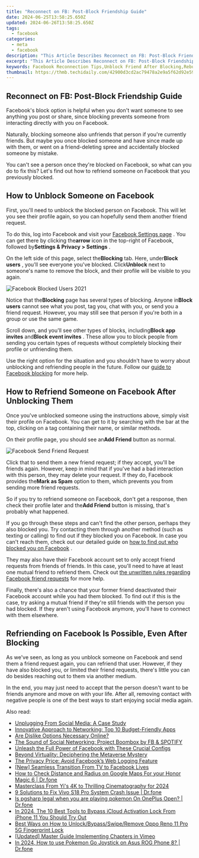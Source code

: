 ```yaml
---
title: "Reconnect on FB: Post-Block Friendship Guide"
date: 2024-06-25T13:58:25.650Z
updated: 2024-06-26T13:58:25.650Z
tags:
  - facebook
categories:
  - meta
  - facebook
description: "This Article Describes Reconnect on FB: Post-Block Friendship Guide"
excerpt: "This Article Describes Reconnect on FB: Post-Block Friendship Guide"
keywords: Facebook Reconnection Tips,Unblock Friend After Blocking,Rebuilding Friendships Online,Overcoming Social Media Blocks,Post-Block Friendship Guidance,Restoring FB Connections,Healing Blocked Relationship Facebook
thumbnail: https://thmb.techidaily.com/42900d3cd2ac79478a2e9a5f62d92e59b26835c360208046bfffff6e9458bb6e.jpg
---
```


## Reconnect on FB: Post-Block Friendship Guide

 Facebook's block option is helpful when you don't want someone to see anything you post or share, since blocking prevents someone from interacting directly with you on Facebook.

 Naturally, blocking someone also unfriends that person if you're currently friends. But maybe you once blocked someone and have since made up with them, or went on a friend-deleting spree and accidentally blocked someone by mistake.

 You can't see a person once they're blocked on Facebook, so what can you do to fix this? Let's find out how to refriend someone on Facebook that you previously blocked.

## How to Unblock Someone on Facebook

 First, you'll need to unblock the blocked person on Facebook. This will let you see their profile again, so you can hopefully send them another friend request.

 To do this, log into Facebook and visit your [Facebook Settings page](https://www.facebook.com/settings) . You can get there by clicking the**arrow** icon in the top-right of Facebook, followed by**Settings & Privacy > Settings** .

 On the left side of this page, select the**Blocking** tab. Here, under**Block users** , you'll see everyone you've blocked. Click**Unblock** next to someone's name to remove the block, and their profile will be visible to you again.

![Facebook Blocked Users 2021](https://static1.makeuseofimages.com/wordpress/wp-content/uploads/2021/09/Facebook-Blocked-Users-2021.png)

 Notice that the**Blocking** page has several types of blocking. Anyone in**Block users** cannot see what you post, tag you, chat with you, or send you a friend request. However, you may still see that person if you're both in a group or use the same game.

 Scroll down, and you'll see other types of blocks, including**Block app invites** and**Block event invites** . These allow you to block people from sending you certain types of requests without completely blocking their profile or unfriending them.

 Use the right option for the situation and you shouldn't have to worry about unblocking and refriending people in the future. Follow our [guide to Facebook blocking](https://www.makeuseof.com/tag/complete-guide-blocking-facebook-invites/) for more help.

## How to Refriend Someone on Facebook After Unblocking Them

 Once you've unblocked someone using the instructions above, simply visit their profile on Facebook. You can get to it by searching with the bar at the top, clicking on a tag containing their name, or similar methods.

 On their profile page, you should see an**Add Friend** button as normal.

![Facebook Send Friend Request](https://static1.makeuseofimages.com/wordpress/wp-content/uploads/2020/06/Facebook-Send-Friend-Request.png)

 Click that to send them a new friend request; if they accept, you'll be friends again. However, keep in mind that if you've had a bad interaction with this person, they may delete your request. If they do, Facebook provides the**Mark as Spam** option to them, which prevents you from sending more friend requests.

 So if you try to refriend someone on Facebook, don't get a response, then check their profile later and the**Add Friend** button is missing, that's probably what happened.

 If you go through these steps and can't find the other person, perhaps they also blocked you. Try contacting them through another method (such as texting or calling) to find out if they blocked you on Facebook. In case you can't reach them, check out our detailed guide on [how to find out who blocked you on Facebook](https://www.makeuseof.com/tag/who-blocked-me-on-facebook/) .

 They may also have their Facebook account set to only accept friend requests from friends of friends. In this case, you'll need to have at least one mutual friend to refriend them. Check out [the unwritten rules regarding Facebook friend requests](https://www.makeuseof.com/tag/facebook-friend-requests-unwritten-rules-hidden-settings-weekly-facebook-tips/) for more help.

 Finally, there's also a chance that your former friend deactivated their Facebook account while you had them blocked. To find out if this is the case, try asking a mutual friend if they're still friends with the person you had blocked. If they aren't using Facebook anymore, you'll have to connect with them elsewhere.

## Refriending on Facebook Is Possible, Even After Blocking

 As we've seen, as long as you unblock someone on Facebook and send them a friend request again, you can refriend that user. However, if they have also blocked you, or limited their friend requests, there's little you can do besides reaching out to them via another medium.

 In the end, you may just need to accept that the person doesn't want to be friends anymore and move on with your life. After all, removing contact with negative people is one of the best ways to start enjoying social media again.


<ins class="adsbygoogle"
     style="display:block"
     data-ad-format="autorelaxed"
     data-ad-client="ca-pub-7571918770474297"
     data-ad-slot="1223367746"></ins>



<ins class="adsbygoogle"
     style="display:block"
     data-ad-client="ca-pub-7571918770474297"
     data-ad-slot="8358498916"
     data-ad-format="auto"
     data-full-width-responsive="true"></ins>

<span class="atpl-alsoreadstyle">Also read:</span>
<div><ul>
<li><a href="https://facebook.techidaily.com/unplugging-from-social-media-a-case-study/"><u>Unplugging From Social Media: A Case Study</u></a></li>
<li><a href="https://facebook.techidaily.com/innovative-approach-to-networking-top-10-budget-friendly-apps/"><u>Innovative Approach to Networking: Top 10 Budget-Friendly Apps</u></a></li>
<li><a href="https://facebook.techidaily.com/are-dislike-options-necessary-online/"><u>Are Dislike Options Necessary Online?</u></a></li>
<li><a href="https://facebook.techidaily.com/the-sound-of-social-networking-project-boombox-by-fb-and-spotify/"><u>The Sound of Social Networking: Project Boombox by FB & SPOTIFY</u></a></li>
<li><a href="https://facebook.techidaily.com/unleash-the-full-power-of-facebook-with-these-crucial-configs/"><u>Unleash the Full Power of Facebook with These Crucial Configs</u></a></li>
<li><a href="https://facebook.techidaily.com/beyond-virtuality-deciphering-the-metaverse-mystery/"><u>Beyond Virtuality: Deciphering the Metaverse Mystery</u></a></li>
<li><a href="https://facebook.techidaily.com/the-privacy-price-avoid-facebooks-web-logging-feature/"><u>The Privacy Price: Avoid Facebook’s Web Logging Feature</u></a></li>
<li><a href="https://facebook-video-content.techidaily.com/new-seamless-transition-from-tv-to-facebook-lives/"><u>[New] Seamless Transition  From TV to Facebook Lives</u></a></li>
<li><a href="https://android-location-track.techidaily.com/how-to-check-distance-and-radius-on-google-maps-for-your-honor-magic-6-drfone-by-drfone-virtual-android/"><u>How to Check Distance and Radius on Google Maps For your Honor Magic 6 | Dr.fone</u></a></li>
<li><a href="https://extra-support.techidaily.com/masterclass-from-yis-4k-to-thrilling-cinematography-for-2024/"><u>Masterclass  From Yi's 4K to Thrilling Cinematography for 2024</u></a></li>
<li><a href="https://howto.techidaily.com/9-solutions-to-fix-vivo-s18-pro-system-crash-issue-drfone-by-drfone-fix-android-problems-fix-android-problems/"><u>9 Solutions to Fix Vivo S18 Pro System Crash Issue | Dr.fone</u></a></li>
<li><a href="https://fake-location.techidaily.com/is-pgsharp-legal-when-you-are-playing-pokemon-on-oneplus-open-drfone-by-drfone-virtual-android/"><u>Is pgsharp legal when you are playing pokemon On OnePlus Open? | Dr.fone</u></a></li>
<li><a href="https://activate-lock.techidaily.com/in-2024-the-10-best-tools-to-bypass-icloud-activation-lock-from-iphone-11-you-should-try-out-by-drfone-ios/"><u>In 2024, The 10 Best Tools to Bypass iCloud Activation Lock From iPhone 11 You Should Try Out</u></a></li>
<li><a href="https://android-unlock.techidaily.com/best-ways-on-how-to-unlockbypassswiperemove-oppo-reno-11-pro-5g-fingerprint-lock-by-drfone-android/"><u>Best Ways on How to Unlock/Bypass/Swipe/Remove Oppo Reno 11 Pro 5G Fingerprint Lock</u></a></li>
<li><a href="https://vimeo-videos.techidaily.com/updated-master-guide-implementing-chapters-in-vimeo/"><u>[Updated] Master Guide  Implementing Chapters in Vimeo</u></a></li>
<li><a href="https://android-pokemon-go.techidaily.com/in-2024-how-to-use-pokemon-go-joystick-on-asus-rog-phone-8-drfone-by-drfone-virtual-android/"><u>In 2024, How to use Pokemon Go Joystick on Asus ROG Phone 8? | Dr.fone</u></a></li>
</ul></div>
